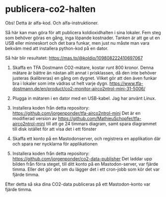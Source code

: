 # publicera-co2-halten

Obs! Detta är alfa-kod. Och alfa-instruktioner.

Så här kan man göra för att publicera koldioxidhalten i sina lokaler. Fem steg som behöver göras en gång, inga löpande kostnader. Tanken är att ge ut en USB eller minneskort och det bara funkar, men just nu måste man vara bekväm med att installera python-kod på en dator.

Så här blir resultatet: https://mas.to/@koldio/109808222410697067

1) Skaffa en TFA Dostmann CO2-mätare, kostar runt 800 kronor. Denna mätare är bättre än nästan allt annat i prisklassen, då den inte behöver justeras (kalibreras) en gång om dygnet. Vilket gör att den även funkar bra i lokaler som inte vädras ut helt varje dygn. https://www.tfa-dostmann.de/en/product/co2-monitor-airco2ntrol-mini-31-5006/

2) Plugga in mätaren i en dator med en USB-kabel. Jag har använt Linux.

3) Installera koden från detta repository: https://github.com/jorgenponder/tfa-airco2ntrol-mini Det är en modifierad version av https://github.com/MathieuSchopfer/tfa-airco2ntrol-mini till att ge 24 timmars diagram, samt spara diagrammet till disk istället för att visa det i ett fönster

4) Skaffa ett konto på en Mastodonserver, och registrera en applikation där och spara ner nycklarna för applikationen

5) Installera koden från detta repository: https://github.com/jorgenponder/co2-data-publisher Det laddar upp bilden från förra steget, till ditt konto på en Mastodon-server, var fjärde timma. Eller det gör det om du lägger det i ett cron-jobb som kör det var fjärde timma.

Efter detta så ska dina CO2-data publiceras på ett Mastodon-konto var fjärde timma.


